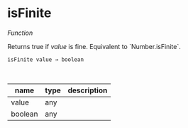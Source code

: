 # isFinite

_Function_

Returns true if _value_ is fine. Equivalent to &#x60;Number.isFinite&#x60;.

<pre><code>isFinite value &rarr; boolean</code></pre>
<br>

| name | type | description |
|------|------|-------------|
|value|any||
|boolean|any||


